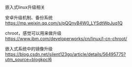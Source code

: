 嵌入式linux升级相关

安卓升级机制、备份系统
https://mp.weixin.qq.com/s/pQQnyB4W0_LYSdtWpJuq1Q

chroot，感觉可以用来做升级
https://www.ibm.com/developerworks/cn/linux/l-cn-chroot/

嵌入式系统中的镜像升级
https://blog.csdn.net/silent123go/article/details/56495775?utm_source=blogkpcl6